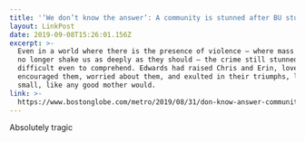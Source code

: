 ```yaml
---
title: '‘We don’t know the answer’: A community is stunned after BU student is killed'
layout: LinkPost
date: 2019-09-08T15:26:01.156Z
excerpt: >-
  Even in a world where there is the presence of violence — where mass shootings
  no longer shake us as deeply as they should — the crime still stunned. It was
  difficult even to comprehend. Edwards had raised Chris and Erin, loved them,
  encouraged them, worried about them, and exulted in their triumphs, large and
  small, like any good mother would.
link: >-
  https://www.bostonglobe.com/metro/2019/08/31/don-know-answer-community-stunned-after-student-killed/6NUkhhLLNeiIh853DkmxJL/story.html
---
```

Absolutely tragic
